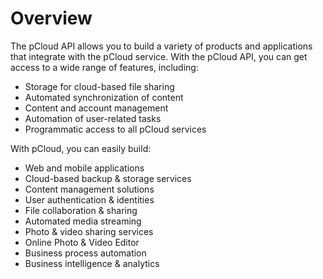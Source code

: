 # Overview

The pCloud API allows you to build a variety of products and applications that integrate with the pCloud service. With the pCloud API, you can get access to a wide range of features, including:

- Storage for cloud-based file sharing
- Automated synchronization of content
- Content and account management
- Automation of user-related tasks
- Programmatic access to all pCloud services

With pCloud, you can easily build:

- Web and mobile applications
- Cloud-based backup & storage services
- Content management solutions
- User authentication & identities
- File collaboration & sharing
- Automated media streaming
- Photo & video sharing services
- Online Photo & Video Editor
- Business process automation
- Business intelligence & analytics
